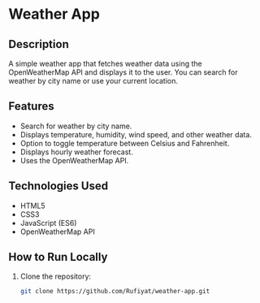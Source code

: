 # Weather App

## Description

A simple weather app that fetches weather data using the OpenWeatherMap API and displays it to the user. You can search for weather by city name or use your current location.

## Features

- Search for weather by city name.
- Displays temperature, humidity, wind speed, and other weather data.
- Option to toggle temperature between Celsius and Fahrenheit.
- Displays hourly weather forecast.
- Uses the OpenWeatherMap API.

## Technologies Used

- HTML5
- CSS3
- JavaScript (ES6)
- OpenWeatherMap API

## How to Run Locally

1. Clone the repository:
   ```bash
   git clone https://github.com/Rufiyat/weather-app.git
